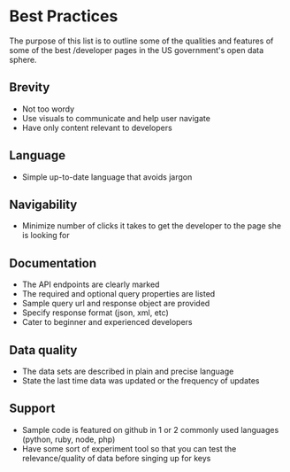 # Best Practices
The purpose of this list is to outline some of the qualities and features of some of the best /developer pages in the US government's open data sphere. 

## Brevity
- Not too wordy
- Use visuals to communicate and help user navigate
- Have only content relevant to developers

## Language
- Simple up-to-date language that avoids jargon

## Navigability
- Minimize number of clicks it takes to get the developer to the page she is looking for

## Documentation
- The API endpoints are clearly marked
- The required and optional query properties are listed
- Sample query url and response object are provided
- Specify response format (json, xml, etc)
- Cater to beginner and experienced developers

## Data quality
- The data sets are described in plain and precise language
- State the last time data was updated or the frequency of updates

## Support
- Sample code is featured on github in 1 or 2 commonly used languages (python, ruby, node, php)
- Have some sort of experiment tool so that you can test the relevance/quality of data before singing up for keys
